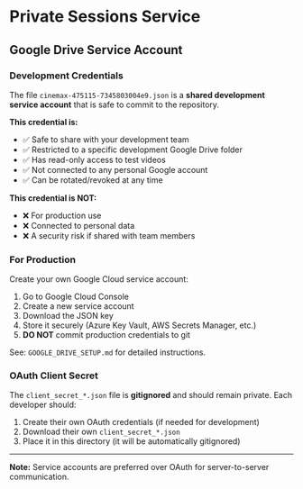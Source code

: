 # Private Sessions Service

## Google Drive Service Account

### Development Credentials

The file `cinemax-475115-7345803004e9.json` is a **shared development service account** that is safe to commit to the repository.

**This credential is:**
- ✅ Safe to share with your development team
- ✅ Restricted to a specific development Google Drive folder
- ✅ Has read-only access to test videos
- ✅ Not connected to any personal Google account
- ✅ Can be rotated/revoked at any time

**This credential is NOT:**
- ❌ For production use
- ❌ Connected to personal data
- ❌ A security risk if shared with team members

### For Production

Create your own Google Cloud service account:
1. Go to Google Cloud Console
2. Create a new service account
3. Download the JSON key
4. Store it securely (Azure Key Vault, AWS Secrets Manager, etc.)
5. **DO NOT** commit production credentials to git

See: `GOOGLE_DRIVE_SETUP.md` for detailed instructions.

### OAuth Client Secret

The `client_secret_*.json` file is **gitignored** and should remain private. Each developer should:
1. Create their own OAuth credentials (if needed for development)
2. Download their own `client_secret_*.json`
3. Place it in this directory (it will be automatically gitignored)

---

**Note:** Service accounts are preferred over OAuth for server-to-server communication.

